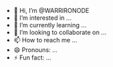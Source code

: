 - 👋 Hi, I’m @WARRIRONODE
- 👀 I’m interested in ...
- 🌱 I’m currently learning ...
- 💞️ I’m looking to collaborate on ...
- 📫 How to reach me ...
- 😄 Pronouns: ...
- ⚡ Fun fact: ...

<!---
WARRIRONODE/WARRIRONODE is a ✨ special ✨ repository because its `README.md` (this file) appears on your GitHub profile.
You can click the Preview link to take a look at your changes.
--->
